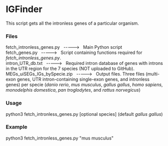 # IGFinder
This script gets all the intronless genes of a particular organism.

### Files
fetch_intronless_genes.py &nbsp; -----> &nbsp; Main Python script <br>
fetch_genes.py &nbsp; -----> &nbsp; Script containing functions required for *fetch_intronless_genes.py*. <br>
intron_UTR_db.txt &nbsp; -----> &nbsp; Required intron database of genes with introns in the UTR region for the 7 species (NOT uploaded to GitHub). <br>
MEGs_uiSEGs_IGs_bySpecie.zip &nbsp; -----> &nbsp; Output files. Three files (multi-exon genes, UTR intron-containing single-exon genes, and intronless genes) per specie (*danio rerio*, *mus musculus*, *gallus gallus*, *homo sapiens*, *monodelphis domestica*, *pan troglodytes*, and *rattus norvegicus*)

### Usage
python3 fetch_intronless_genes.py [optional species] (default *gallus gallus*)

### Example
python3 fetch_intronless_genes.py "mus musculus"
